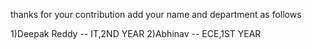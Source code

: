 thanks for your contribution
add your name and department as follows

1)Deepak Reddy -- IT,2ND YEAR
2)Abhinav -- ECE,1ST YEAR
